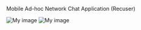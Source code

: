 Mobile Ad-hoc Network Chat Application (Recuser)

![My image](../images/Prototypes/MANetChatR/image13.png)
![My image](kolathee.github.com/MANetChatPrototype/image14.png)
